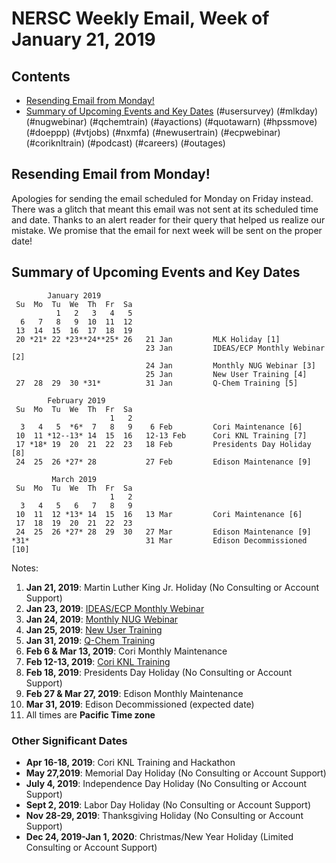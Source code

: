 # NERSC Weekly Email, Week of January 21, 2019 #

## Contents ## 

- [Resending Email from Monday!](#resend)
- [Summary of Upcoming Events and Key Dates](#dates)
(#usersurvey)
(#mlkday)
(#nugwebinar)
(#qchemtrain)
(#ayactions)
(#quotawarn)
(#hpssmove)
(#doeppp)
(#vtjobs)
(#nxmfa)
(#newusertrain)
(#ecpwebinar)
(#coriknltrain)
(#podcast)
(#careers)
(#outages)

## Resending Email from Monday! <a name="resend"/> ##

Apologies for sending the email scheduled for Monday on Friday instead. There
was a glitch that meant this email was not sent at its scheduled time and date.
Thanks to an alert reader for their query that helped us realize our mistake.
We promise that the email for next week will be sent on the proper date!

## Summary of Upcoming Events and Key Dates <a name="dates"/> ##

            January 2019
     Su  Mo  Tu  We  Th  Fr  Sa
              1   2   3   4   5 
      6   7   8   9  10  11  12    
     13  14  15  16  17  18  19
     20 *21* 22 *23**24**25* 26   21 Jan         MLK Holiday [1]
                                  23 Jan         IDEAS/ECP Monthly Webinar [2]
                                  24 Jan         Monthly NUG Webinar [3]
                                  25 Jan         New User Training [4]
     27  28  29  30 *31*          31 Jan         Q-Chem Training [5]

            February 2019
     Su  Mo  Tu  We  Th  Fr  Sa
                          1   2
      3   4   5  *6*  7   8   9    6 Feb         Cori Maintenance [6]
     10  11 *12--13* 14  15  16   12-13 Feb      Cori KNL Training [7]
     17 *18* 19  20  21  22  23   18 Feb         Presidents Day Holiday [8]
     24  25  26 *27* 28           27 Feb         Edison Maintenance [9]

             March 2019
     Su  Mo  Tu  We  Th  Fr  Sa
                          1   2
      3   4   5   6   7   8   9   
     10  11  12 *13* 14  15  16   13 Mar         Cori Maintenance [6]
     17  18  19  20  21  22  23
     24  25  26 *27* 28  29  30   27 Mar         Edison Maintenance [9]
    *31*                          31 Mar         Edison Decommissioned [10]

Notes:

1. **Jan 21, 2019**: Martin Luther King Jr. Holiday (No Consulting or Account Support)
2. **Jan 23, 2019**: [IDEAS/ECP Monthly Webinar](#ecpwebinar)
3. **Jan 24, 2019**: [Monthly NUG Webinar](#nugwebinar)
4. **Jan 25, 2019**: [New User Training](#newusertrain)
5. **Jan 31, 2019**: [Q-Chem Training](#qchemtrain)
6. **Feb 6 & Mar 13, 2019**: Cori Monthly Maintenance
7. **Feb 12-13, 2019**: [Cori KNL Training](#coriknltrain)
8. **Feb 18, 2019**: Presidents Day Holiday (No Consulting or Account Support)
9. **Feb 27 & Mar 27, 2019**: Edison Monthly Maintenance
10. **Mar 31, 2019**: Edison Decommissioned (expected date)
11. All times are **Pacific Time zone**


### Other Significant Dates ###
- **Apr 16-18, 2019**: Cori KNL Training and Hackathon
- **May 27,2019**: Memorial Day Holiday (No Consulting or Account Support)
- **July 4, 2019**: Independence Day Holiday (No Consulting or Account Support)
- **Sept 2, 2019**: Labor Day Holiday (No Consulting or Account Support)
- **Nov 28-29, 2019**: Thanksgiving Holiday (No Consulting or Account Support)
- **Dec 24, 2019-Jan 1, 2020**: Christmas/New Year Holiday (Limited Consulting or Account Support)

